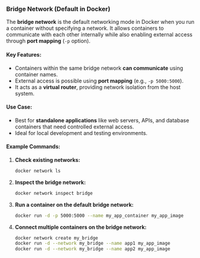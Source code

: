 ### **Bridge Network (Default in Docker)**

The **bridge network** is the default networking mode in Docker when you run a container without specifying a network. It allows containers to communicate with each other internally while also enabling external access through **port mapping** (`-p` option).

#### **Key Features:**

- Containers within the same bridge network **can communicate** using container names.
- External access is possible using **port mapping** (e.g., `-p 5000:5000`).
- It acts as a **virtual router**, providing network isolation from the host system.

#### **Use Case:**

- Best for **standalone applications** like web servers, APIs, and database containers that need controlled external access.
- Ideal for local development and testing environments.

#### **Example Commands:**

1. **Check existing networks:**
   ```sh
   docker network ls
   ```
2. **Inspect the bridge network:**
   ```sh
   docker network inspect bridge
   ```
3. **Run a container on the default bridge network:**
   ```sh
   docker run -d -p 5000:5000 --name my_app_container my_app_image
   ```
4. **Connect multiple containers on the bridge network:**
   ```sh
   docker network create my_bridge
   docker run -d --network my_bridge --name app1 my_app_image
   docker run -d --network my_bridge --name app2 my_app_image
   ```

